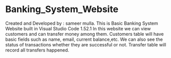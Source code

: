 # Banking_System_Website
Created and Developed by : sameer mulla. 
This is Basic Banking System Website built in Visual Studio Code 1.52.1 
In this website we can view customers and can transfer money among them.
Customers table will have basic fields such as name, email, current balance,etc. 
We can also see the status of transactions whether they are successful or not.
Transfer table will record all transfers happened.
